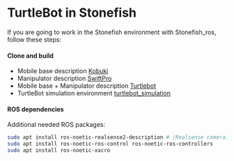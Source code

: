 # TurtleBot in Stonefish
If you are going to work in the Stonefish environment with Stonefish_ros, follow these steps:

#### Clone and build 
- Mobile base description [Kobuki](https://bitbucket.org/udg_cirs/kobuki_description/src/master/)
- Manipulator description [SwiftPro](https://bitbucket.org/udg_cirs/swiftpro_description/src/master/)
- Mobile base + Manipulator description [Turtlebot](https://bitbucket.org/udg_cirs/turtlebot_description/src/master/)
- TurtleBot simulation environment [turtlebot_simulation](https://bitbucket.org/udg_cirs/turtlebot_simulation/src/master/)

#### ROS dependencies 
Additional needed ROS packages:
```bash
sudo apt install ros-noetic-realsense2-description # (Realsense camera)
sudo apt install ros-noetic-ros-control ros-noetic-ros-controllers
sudo apt install ros-noetic-xacro
```